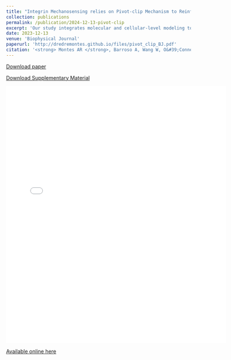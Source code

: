```yaml
---
title: "Integrin Mechanosensing relies on Pivot-clip Mechanism to Reinforce Cell Adhesion"
collection: publications
permalink: /publication/2024-12-13-pivot-clip
excerpt: 'Our study integrates molecular and cellular-level modeling to propose that fibronectin's synergy site reinforces cell adhesion through enhanced binding properties and a mechanosensitive pivot-clip mechanism. This work sheds light on the intricate interplay between mechanical forces and cell-matrix interactions, contributing to our understanding of cellular behaviors in physiological and pathological contexts.'
date: 2023-12-13
venue: 'Biophysical Journal'
paperurl: 'http://dredremontes.github.io/files/pivot_clip_BJ.pdf'
citation: '<strong> Montes AR </strong>, Barroso A, Wang W, O&#39;Connell GD, Tepole AB, Mofrad MRK (2024). &quot;Integrin Mechanosensing relies on Pivot-clip Mechanism to Reinforce Cell Adhesion.&quot; <i>Biophysical Journal</i>'
---
```

<p><a href="{{ dredremontes.github.io }}/files/pivot_clip_BJ.pdf">Download paper</a></p>

<p><a href="{{ dredremontes.github.io }}/files/supp_pivot_clip_BJ.pdf">Download Supplementary Material</a></p>

<embed src="{{ dredremontes.github.io }}/files/pivot_clip_BJ.pdf" width="600" height="700" type='application/pdf'>

[Available online here](https://www.cell.com/biophysj/fulltext/S0006-3495(24)00391-6)

<!-- <p><a href="{{ dredremontes.github.io }}/files/supp_integrin_mechanosensing.pdf">Download Supplementary Material</a></p>  -->